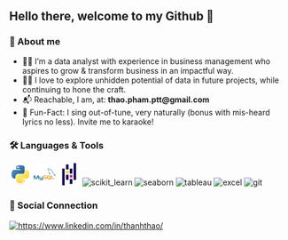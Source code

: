 ## Hello there, welcome to my Github 👋

### 🌿 About me

- :woman_technologist: I’m a data analyst with experience in business management who aspires to grow & transform business in an impactful way.
- :woman_student: I love to explore unhidden potential of data in future projects, while continuing to hone the craft.
- :mailbox_with_mail: Reachable, I am, at:  __thao.pham.ptt@gmail.com__
- :dancer: Fun-Fact: I sing out-of-tune, very naturally (bonus with mis-heard lyrics no less). Invite me to karaoke!

### 🛠️ Languages & Tools
<p align="left"> 
  <img src="https://raw.githubusercontent.com/devicons/devicon/master/icons/python/python-original.svg" alt="python" width="40" height="40"/>
  <img src="https://raw.githubusercontent.com/devicons/devicon/master/icons/mysql/mysql-original-wordmark.svg" alt="mysql" width="40" height="40"/>
  <img src="https://raw.githubusercontent.com/devicons/devicon/2ae2a900d2f041da66e950e4d48052658d850630/icons/pandas/pandas-original.svg" alt="pandas" width="40" height="40"/>
  <img src="https://upload.wikimedia.org/wikipedia/commons/0/05/Scikit_learn_logo_small.svg" alt="scikit_learn" width="40" height="40"/>
  <img src="https://seaborn.pydata.org/_images/logo-mark-lightbg.svg" alt="seaborn" width="40" height="40"/>
  <img src="https://www.svgviewer.dev/static-svgs/14592/tableau-icon.svg" alt="tableau" width="40" height="40"/> 
  <img src="https://upload.wikimedia.org/wikipedia/commons/thumb/a/ae/Antu_ms-excel.svg/2048px-Antu_ms-excel.svg.png" alt="excel" width="40" height="40"/> 
  <img src="https://www.vectorlogo.zone/logos/git-scm/git-scm-icon.svg" alt="git" width="40" height="40"/> 
</p>

### 🥂 Social Connection
<p align="left">
  <a href="https://www.linkedin.com/in/thanhthao/" target="blank">
    <img align="center" src="https://raw.githubusercontent.com/codemaker2015/github-profile-readme-generator/master/src/images/icons/Social/linked-in-alt.svg" alt="https://www.linkedin.com/in/thanhthao/" height="30" width="40" />
  </a>
</p>

